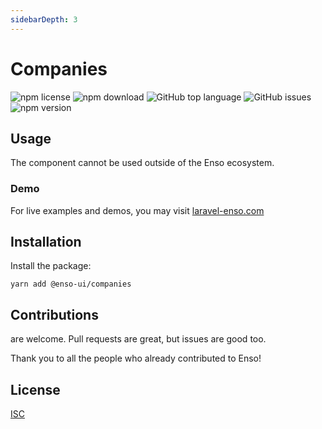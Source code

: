 ```yaml
---
sidebarDepth: 3
---
```


# Companies

![npm license](https://img.shields.io/npm/l/@enso-ui/companies.svg) 
![npm download](https://img.shields.io/npm/dm/@enso-ui/companies.svg) 
![GitHub top language](https://img.shields.io/github/languages/top/enso-ui/companies.svg) 
![GitHub issues](https://img.shields.io/github/issues/enso-ui/companies.svg) 
![npm version](https://img.shields.io/npm/v/@enso-ui/companies.svg) 

## Usage
The component cannot be used outside of the Enso ecosystem.

### Demo

For live examples and demos, you may visit [laravel-enso.com](https://www.laravel-enso.com)

## Installation

Install the package:
```
yarn add @enso-ui/companies
```

## Contributions

are welcome. Pull requests are great, but issues are good too.

Thank you to all the people who already contributed to Enso!

## License

[ISC](https://opensource.org/licenses/ISC)

